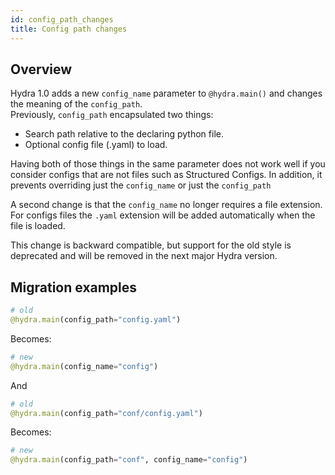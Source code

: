 ```yaml
---
id: config_path_changes
title: Config path changes
---
```


## Overview
Hydra 1.0 adds a new `config_name` parameter to `@hydra.main()` and changes the meaning of the `config_path`.  
Previously, `config_path` encapsulated two things:
- Search path relative to the declaring python file.
- Optional config file (.yaml) to load.

Having both of those things in the same parameter does not work well if you consider configs that are not files 
such as Structured Configs. In addition, it prevents overriding just the `config_name` or just the `config_path`

A second change is that the `config_name` no longer requires a file extension. For configs files the `.yaml` extension
will be added automatically when the file is loaded.

This change is backward compatible, but support for the old style is deprecated and will be removed in the next major Hydra version.

## Migration examples

```python
# old
@hydra.main(config_path="config.yaml")
```
Becomes: 
```python
# new
@hydra.main(config_name="config")
```

And
```python
# old
@hydra.main(config_path="conf/config.yaml")
```

Becomes:
```python
# new
@hydra.main(config_path="conf", config_name="config")
```
